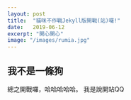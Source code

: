 ```yaml
---
layout: post
title:  "貓咪不作戰Jekyll版開戰(站)囉!"
date:   2019-06-12
excerpt: "開心開心"
image: "/images/rumia.jpg"
---
```


## 我不是一條狗
總之開戰囉，哈哈哈哈哈。
我是說開站QQ
